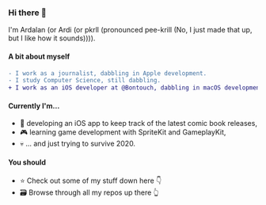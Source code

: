 ### Hi there 👋

I'm Ardalan (or Ardi (or pkrll (pronounced pee-krill (No, I just made that up, but I like how it sounds)))).

#### A bit about myself
```diff
- I work as a journalist, dabbling in Apple development.
- I study Computer Science, still dabbling.
+ I work as an iOS developer at @Bontouch, dabbling in macOS development on my spare time.
```

#### Currently I'm...

- 📱 developing an iOS app to keep track of the latest comic book releases,
- 🎮 learning game development with SpriteKit and GameplayKit,
- 💀 ... and just trying to survive 2020.

#### You should
- ⭐️ Check out some of my stuff down here 👇
- 🗃 Browse through all my repos up there 👆

<!--
**pkrll/pkrll** is a ✨ _special_ ✨ repository because its `README.md` (this file) appears on your GitHub profile.

Here are some ideas to get you started:

- 🔭 I’m currently working on ...
- 🌱 I’m currently learning ...
- 👯 I’m looking to collaborate on ...
- 🤔 I’m looking for help with ...
- 💬 Ask me about ...
- 📫 How to reach me: ...
- 😄 Pronouns: ...
- ⚡ Fun fact: ...
-->
